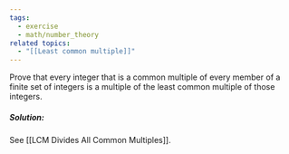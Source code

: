 ```yaml
---
tags:
  - exercise
  - math/number_theory
related topics:
  - "[[Least common multiple]]"
---
```

Prove that every integer that is a common multiple of every member of a finite set of integers is a multiple of the least common multiple of those integers.
##### Solution:
See [[LCM Divides All Common Multiples]].